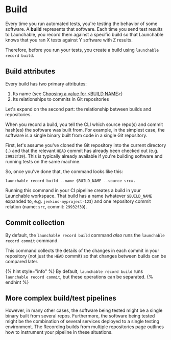# Build

Every time you run automated tests, you're testing the behavior of some software. A **build** represents that software. Each time you send test results to Launchable, you record them against a specific build so that Launchable knows that you ran X tests against Y software with Z results.

Therefore, before you run your tests, you create a build using `launchable record build`.

## Build attributes

Every build has two primary attributes:

1. Its name (see [Choosing a value for \<BUILD NAME>](../sending-data-to-launchable/choosing-a-value-for-build-name.md))
2. Its relationships to commits in Git repositories

Let's expand on the second part: the relationship between builds and repositories.

When you record a build, you tell the CLI which source repo(s) and commit hash(es) the software was built from. For example, in the simplest case, the software is a single binary built from code in a single Git repository.

First, let's assume you've cloned the Git repository into the current directory (`.`) and that the relevant `HEAD` commit has already been checked out (e.g. `29932f39`). This is typically already available if you're building software and running tests on the same machine.

So, once you've done that, the command looks like this:

```
launchable record build --name $BUILD_NAME --source src=.
```

Running this command in your CI pipeline creates a build in your Launchable workspace. That build has a name (whatever `$BUILD_NAME` expanded to, e.g. `jenkins-myproject-123`) and one repository commit relation (name: `src`, commit: `29932f39`).

## Commit collection

By default, the `launchable record build` command _also_ runs the `launchable record commit` command.

This command collects the details of the changes in each commit in your repository (not just the `HEAD` commit) so that changes between builds can be compared later.

{% hint style="info" %}
By default, `launchable record build` runs `launchable record commit`, but these operations can be separated.
{% endhint %}

## More complex build/test pipelines

However, in many other cases, the software being tested might be a single binary built from several repos. Furthermore, the software being tested might be the combination of several services deployed to a single testing environment. The Recording builds from multiple repositories page outlines how to instrument your pipeline in these situations.



